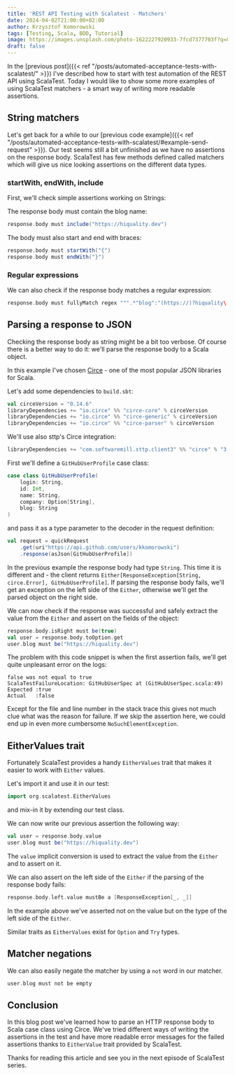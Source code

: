 ```yaml
---
title: 'REST API Testing with Scalatest - Matchers'
date: 2024-04-02T21:00:00+02:00
author: Krzysztof Komorowski
tags: [Testing, Scala, BDD, Tutorial]
image: https://images.unsplash.com/photo-1622227920933-7fcd7377703f?q=80&w=1000&h=500&fit=crop
draft: false
---
```


In the [previous post]({{< ref "/posts/automated-acceptance-tests-with-scalatest/" >}})
I've described how to start with test automation of the REST API using ScalaTest.
Today I would like to show some more examples of using ScalaTest matchers - a smart
way of writing more readable assertions.

<!--more-->

## String matchers

Let's get back for a while to our 
[previous code example]({{< ref "/posts/automated-acceptance-tests-with-scalatest/#example-send-request" >}}). 
Our test seems still a bit unfinished as we have no assertions on the response body.
ScalaTest has few methods defined called matchers which will give us nice looking assertions
on the different data types.

### startWith, endWith, include

First, we'll check simple assertions working on Strings:

The response body must contain the blog name:

```scala
response.body must include("https://hiquality.dev")
```

The body must also start and end with braces:

```scala
response.body must startWith("{")
response.body must endWith("}")
```

### Regular expressions

We can also check if the response body matches a regular expression:

```scala
response.body must fullyMatch regex """.*"blog":"(https://)?hiquality\.dev".*"""
```

## Parsing a response to JSON

Checking the response body as string might be a bit too verbose. 
Of course there is a better way to do it: we'll parse the response body to a Scala object.

In this example I've chosen [Circe]("https://circe.github.io/circe/") - 
one of the most popular JSON libraries for Scala.

Let's add some dependencies to `build.sbt`:

```scala
val circeVersion = "0.14.6"
libraryDependencies += "io.circe" %% "circe-core" % circeVersion
libraryDependencies += "io.circe" %% "circe-generic" % circeVersion
libraryDependencies += "io.circe" %% "circe-parser" % circeVersion
```

We'll use also sttp's Circe integration:

```scala
libraryDependencies += "com.softwaremill.sttp.client3" %% "circe" % "3.9.3"
```

First we'll define a `GitHubUserProfile` case class:

```scala
case class GitHubUserProfile(
    login: String,
    id: Int,
    name: String,
    company: Option[String],
    blog: String
)
```

and pass it as a type parameter to the decoder in the request definition:

```scala
val request = quickRequest
    .get(uri"https://api.github.com/users/kkomorowski")
    .response(asJson[GitHubUserProfile])
```

In the previous example the response body had type `String`.
This time it is different and - the client returns 
`Either[ResponseException[String, circe.Error], GitHubUserProfile]`.
If parsing the response body fails, we'll get an exception on the 
left side of the `Either`, otherwise we'll get the parsed object on the right side.

We can now check if the response was successful and safely extract the value from the `Either`
and assert on the fields of the object:

```scala
response.body.isRight must be(true)
val user = response.body.toOption.get
user.blog must be("https://hiquality.dev")
```

The problem with this code snippet is when the first assertion fails, we'll get quite
unpleasant error on the logs:

```text
false was not equal to true
ScalaTestFailureLocation: GitHubUserSpec at (GitHubUserSpec.scala:49)
Expected :true
Actual   :false
```

Except for the file and line number in the stack trace this gives not much
clue what was the reason for failure. If we skip the assertion here, we could
end up in even more cumbersome `NoSuchElementException`. 

## EitherValues trait

Fortunately ScalaTest provides a handy `EitherValues` trait that makes 
it easier to work with `Either` values.

Let's import it and use it in our test:

```scala
import org.scalatest.EitherValues
```

and mix-in it by extending our test class.

We can now write our previous assertion the following way:

```scala
val user = response.body.value
user.blog must be("https://hiquality.dev")
```

The `value` implicit conversion is used to extract the value 
from the `Either` and to assert on it.

We can also assert on the left side of the `Either` if the parsing of the response body fails:

```scala
response.body.left.value mustBe a [ResponseException[_, _]]
```

In the example above we've asserted not on the value but on the type of the left side of the `Either`.

Similar traits as `EitherValues` exist for `Option` and `Try` types.

## Matcher negations

We can also easily negate the matcher by using a `not` word in our matcher.

```scala
user.blog must not be empty
```

## Conclusion

In this blog post we've learned how to parse an HTTP response body to
Scala case class using Circe. We've tried different ways of writing 
the assertions in the test and have more readable error messages
for the failed assertions thanks to `EitherValue` trait provided by
ScalaTest.

Thanks for reading this article and see you in the next episode
of ScalaTest series.
